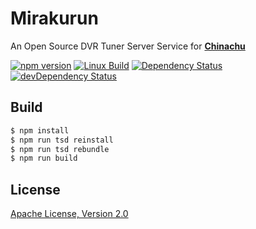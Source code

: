 # Mirakurun
An Open Source DVR Tuner Server Service for **[Chinachu](https://chinachu.moe/)**

[![npm version][npm-img]][npm-url]
[![Linux Build][travis-img]][travis-url]
[![Dependency Status][dep-img]][dep-url]
[![devDependency Status][devdep-img]][devdep-url]

## Build

```bash
$ npm install
$ npm run tsd reinstall
$ npm run tsd rebundle
$ npm run build
```

## License

[Apache License, Version 2.0](LICENSE)

[npm-img]: https://img.shields.io/npm/v/Mirakurun.svg
[npm-url]: https://npmjs.org/package/Mirakurun
[travis-img]: https://img.shields.io/travis/kanreisa/Mirakurun.svg
[travis-url]: https://travis-ci.org/kanreisa/Mirakurun
[dep-img]: https://david-dm.org/kanreisa/Mirakurun.svg
[dep-url]: https://david-dm.org/kanreisa/Mirakurun
[devdep-img]: https://david-dm.org/kanreisa/Mirakurun/dev-status.svg
[devdep-url]: https://david-dm.org/kanreisa/Mirakurun#info=devDependencies
